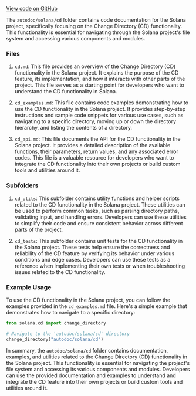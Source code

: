 [View code on GitHub](https://github.com/solana-labs/solana/tree/master/na/cd)

The `autodoc/solana/cd` folder contains code documentation for the Solana project, specifically focusing on the Change Directory (CD) functionality. This functionality is essential for navigating through the Solana project's file system and accessing various components and modules.

### Files

1. `cd.md`: This file provides an overview of the Change Directory (CD) functionality in the Solana project. It explains the purpose of the CD feature, its implementation, and how it interacts with other parts of the project. This file serves as a starting point for developers who want to understand the CD functionality in Solana.

2. `cd_examples.md`: This file contains code examples demonstrating how to use the CD functionality in the Solana project. It provides step-by-step instructions and sample code snippets for various use cases, such as navigating to a specific directory, moving up or down the directory hierarchy, and listing the contents of a directory.

3. `cd_api.md`: This file documents the API for the CD functionality in the Solana project. It provides a detailed description of the available functions, their parameters, return values, and any associated error codes. This file is a valuable resource for developers who want to integrate the CD functionality into their own projects or build custom tools and utilities around it.

### Subfolders

1. `cd_utils`: This subfolder contains utility functions and helper scripts related to the CD functionality in the Solana project. These utilities can be used to perform common tasks, such as parsing directory paths, validating input, and handling errors. Developers can use these utilities to simplify their code and ensure consistent behavior across different parts of the project.

2. `cd_tests`: This subfolder contains unit tests for the CD functionality in the Solana project. These tests help ensure the correctness and reliability of the CD feature by verifying its behavior under various conditions and edge cases. Developers can use these tests as a reference when implementing their own tests or when troubleshooting issues related to the CD functionality.

### Example Usage

To use the CD functionality in the Solana project, you can follow the examples provided in the `cd_examples.md` file. Here's a simple example that demonstrates how to navigate to a specific directory:

```python
from solana.cd import change_directory

# Navigate to the 'autodoc/solana/cd' directory
change_directory("autodoc/solana/cd")
```

In summary, the `autodoc/solana/cd` folder contains documentation, examples, and utilities related to the Change Directory (CD) functionality in the Solana project. This functionality is essential for navigating the project's file system and accessing its various components and modules. Developers can use the provided documentation and examples to understand and integrate the CD feature into their own projects or build custom tools and utilities around it.
